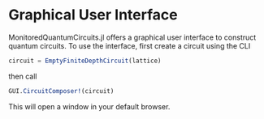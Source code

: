# Graphical User Interface

MonitoredQuantumCircuits.jl offers a graphical user interface to construct quantum circuits. To use the interface, first create a circuit using the CLI
```julia
circuit = EmptyFiniteDepthCircuit(lattice)
```
then call
```julia
GUI.CircuitComposer!(circuit)
```
This will open a window in your default browser.
